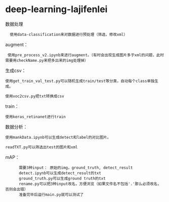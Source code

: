 # deep-learning-lajifenlei


数据处理
      
      使用data-classification来对数据进行预处理（筛选，修改xml）


augment：
   
     使用pre_process_v2.ipynb来进行augment。（有时会出现生成图片多于xml的问题，此时需要用checkName.py来把多出来的img处理掉）


生成csv：
    
    使用get_train_val_test.py可以随机生成train/test等分类，自动每个class单独生成。
    
    使用voc2csv.py把txt转换成csv


train：
    
    使用keras_retinanet进行train


数据分析：
    
    使用mankData.ipynb可以生成detect和label的对比图片。
    
    readTXT.py可以筛选出test的图片和xml
    
    
    
 mAP：
          
          需要3种input： 原始的img，ground_truth, detect_result
          detect.ipynb可以生成detect_result的txt
          ground_truth.py可以生成ground truth的txt
          rename.py可以把3种input改名，方便浏览（如果文件名不包括'.'那么必须改名，否则会出错）
          准备完毕后运行main.py就可以测试了
    
 
    
  
   


